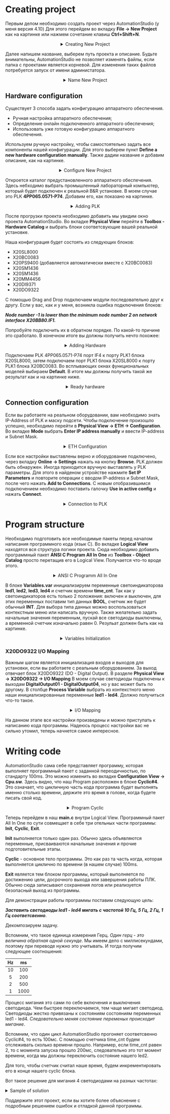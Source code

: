 # Creating project

Первым делом необходимо создать проект через AutomationStudio (у меня версия 4.10) Для этого перейдем во вкладку **File -> New Project** как на картинке или нажмем сочетание клавиш **Ctrl+Shift+N**.

<details align="center">
    <summary>Creating New Project</summary>

<img src="https://github.com/FaNtic1337/BR-AutomationStudio-LED-Control/blob/main/tutorial%20images/Create%20New%20Project.png" alt="Create New Project" title="Create New Project">

Создание нового проекта

</details>

Далее напишем название, выберем путь проекта и описание. Будьте внимательны, AutomationStudio не позволяет изменять файлы, если папка с проектами является корневой. Для изменения таких файлов потребуется запуск от имени администатора.

<details align="center">
    <summary>Name New Project</summary>

<img src="https://github.com/FaNtic1337/BR-AutomationStudio-LED-Control/blob/main/tutorial%20images/Name%20New%20Project.png" alt="Name New Project" title="Name New Project">

Название нового проекта

</details>

## Hardware configuration

Существует 3 способа задать конфигурацию аппаратного обеспечения.

- Ручная настройка аппаратного обеспечения;
- Определение онлайн подключенного аппаратного обеспечения;
- Использовать уже готовую конфигурацию аппаратного обеспечения.

Используем ручную настройку, чтобы самостоятельно задать все компоненты нашей конфигурации. Для этого выберем пункт **Define a new hardware configuration manually**. Также дадим название и добавим описание, как на картинке.

<details align="center">
    <summary>Configure New Project</summary>

<img src="https://github.com/FaNtic1337/BR-AutomationStudio-LED-Control/blob/main/tutorial%20images/Configure%20New%20Project.png" alt="Configure New Project" title="Configure New Project">

Конфигурация нового проекта

</details>

Откроется каталог предустановленного аппаратного обеспечения. Здесь небходимо выбрать промышленный лабораторный компьютер, который будет подключен к реальной B&R установке. В моем случае это PLK **4PP065.0571-P74**. Добавим его, как показано на картинке.

<details align="center">
    <summary>Adding PLK</summary>

<img src="https://github.com/FaNtic1337/BR-AutomationStudio-LED-Control/blob/main/tutorial%20images/Adding%20PLK.png" alt="Adding PLK" title="Adding PLK">

Добавление PLK 4PP065.0571-P74

</details>

После прогрузки проекта необходимо добавить мы увидим окно проекта AutomationStudio. Во вкладке **Physical View** перейти в **Toolbox - Hardware Catalog** и выбрать блоки соответсвующие вашей реальной установке.

Наша конфигурация будет состоять из следующих блоков:

- X20SL8000
- X20BC0083
- X20PS9400 (добавляется автоматически вместе с X20BC0083)
- X20SM1436
- X20SM1436
- X20MM4456
- X20DI9371
- X20DO9322

С помощью Drag and Drop подключаем модули последовательно друг к другу. Если у вас, как и у меня, возникла ошибка подключения блоков:

***Node number -1 is lower than the minimum node number 2 on network interface X20BB80.IF1.***			

Попробуйте подключить их в обратном порядке. По какой-то причине это сработало. В конечном итоге вы должны получить нечто похожее:

<details align="center">
    <summary>Adding Hardware</summary>

<img src="https://github.com/FaNtic1337/BR-AutomationStudio-LED-Control/blob/main/tutorial%20images/Adding%20Hardware.png" alt="Adding Hardware" title="Adding Hardware">

Добавление остального аппаратного обеспечение

</details>

Подключаем PLK 4PP065.0571-P74 порт IF4 к порту PLK1 блока X20SL8000, затем подключаем порт PLK1 блока X20SL8000 к порту PLK1 блока X20BC0083. Во всплывающих окнах функциональных моделей выбираем **Default**. В итоге мы должны получить такой же результат как и на картинке ниже.

<details align="center">
    <summary>Ready hardware</summary>

<img src="https://github.com/FaNtic1337/BR-AutomationStudio-LED-Control/blob/main/tutorial%20images/Ready%20Hardware.png" alt="Ready hardware" title="Ready hardware">

Готовое аппаратное обеспечение

</details>

## Connection configuration
 
 Если вы работаете на реальном оборудовании, вам необходимо знать IP-Address of PLK и маску подсети. Чтобы подключение произошло успешно, необходимо перейти в **Physical View -> ETH -> Configuration**. Во вкладке **Mode** выбрать **Enter IP address manually** и ввести IP-address и Subnet Mask. 

 <details align="center">
    <summary>ETH Configuration</summary>

<img src="https://github.com/FaNtic1337/BR-AutomationStudio-LED-Control/blob/main/tutorial%20images/ETH%20Configuration.png" alt="ETH configuration" title="ETH configuration">

Готовое аппаратное обеспечение

</details>

Если все настройки выставлены верно и оборудование подключено, через вкладку **Online -> Settings** нажать на кнопку **Browse**. PLK должен быть обнаружен. Иногда приходится вручную выставлять у PLK параметры. Для этого в найденом устройстве нажмите **Set IP Parameters** и повторите операции с вводом IP-address и Subnet Mask, после чего нажать **Add to Connections**. С новым отобразившимся подключением необходимо поставить галочку **Use in active config** и нажать **Connect**.

 <details align="center">
    <summary>Connection to PLK</summary>

<img src="https://github.com/FaNtic1337/BR-AutomationStudio-LED-Control/blob/main/tutorial%20images/Online%20Settings.png" alt="Connection to PLK" title="Connection to PLK">

Подключение к PLK

</details>

# Program structure

Необходимо подготовить все необходимые пакеты перед началом написания программного кода (язык C). Во вкладке **Logical View** находятся вся структура логики проекта. Сюда необходимо добавить программный пакет **ANSI C Program All In One** из **Toolbox - Object Catalog** просто перетащив его в Logical View. Получается что-то вроде этого.

 <details align="center">
    <summary>ANSI C Programm All In One</summary>

<img src="https://github.com/FaNtic1337/BR-AutomationStudio-LED-Control/blob/main/tutorial%20images/Program%20Structure.png" alt="Program Structure" title="Program Structure">

Добавление программного пакета

</details>

В блоке **Variables.var** инициализируем переменные светоиндикаторова **led1**, **led2**, **led3**, **led4** и счетчик времени **time_cnt**. Так как у светоиндикаторов есть только 2 положения: включен и выключен, для этих переменных поставим тип данных **BOOL**, счетчик же будет обычный **INT**. Для выбора типа данных можно воспользоваться контекстным меню или написать вручную. Также желательно задать начальные значения переменным, пускай все светодиоды выключены, а временной счетчик изначально равен 0. Резульат должен быть как на картинке.

 <details align="center">
    <summary>Variables Initialization</summary>

<img src="https://github.com/FaNtic1337/BR-AutomationStudio-LED-Control/blob/main/tutorial%20images/Variables%20Initialization.png" alt="Variables Initialization" title="Variables Initialization">

Инициализация переменных

</details>

### X20DO9322 I/O Mapping 

Важным шагом является инициализация входов и выходов для установки, если вы работаете с реальным оборудованием. За выход отвечает блок X20DO9322 (DO - Digital Output). В разделе **Physical View -> X20DO9322 -> I/O Mapping** В моем случае светодиоды подключены к выходам **DigitalOutput01 - DigitalOutput04**, но у вас может быть по другому. В столбце **Process Variable** выбрать из контекстного меню наши инициализированные переменные **led1 - led4**. Должно получиться что-то такое.

 <details align="center">
    <summary>I/O Mapping</summary>

<img src="https://github.com/FaNtic1337/BR-AutomationStudio-LED-Control/blob/main/tutorial%20images/IO%20Mapping.png" alt="I/O Mapping" title="I/O Mapping">

Согласования реальных светодиодов с переменными

</details>

На данном этапе все настройки произведены и можно приступать к написанию кода программы. Надеюсь процесс настройки вас не сильно утомил, теперь начнется самое интересное.

# Writing code

AutomationStudio сама себе представляет программу, которая выполняет программный пакет с заданной переодичностью, по стандарту 100ms. Это можно изменить во вкладке **Configuration View -> Cpu.sw**. Здесь видно, что наш Program расположен в блоке **Cyclic#4**. Это означает, что цикличную часть кода программа будет выполнять именно столько времени, держите это время в голове, когда будете писать свой код.

 <details align="center">
    <summary>Program Cyclic</summary>

<img src="https://github.com/FaNtic1337/BR-AutomationStudio-LED-Control/blob/main/tutorial%20images/Program%20Cyclic.png" alt="Program Cyclic" title="Program Cyclic">

Частота выполнения программы

</details>

Теперь перейдем в наш **main.c** внутри Logical View. Программный пакет All In One по сути совмещает в себе три отельных части программы: **Init**, **Cyclic**, **Exit**.

**Init** выполняется только один раз. Обычно здесь объявляются переменные, присваиваются начальные значения и прочие подготовительные этапы.

**Cyclic** - основное тело программы. Это как раз та часть когда, которая выполняется циклично по времени (в нашем случае) 100ms.

**Exit** является тем блоком программы, который выполняется по достижению цели, досрочного выхода или завершения работы ПЛК. Обычно сюда записывают сохранения логов или реализуется безопасный выход из программы.

Для демонстрации работы программы поставим следующую цель:

***Заставить светодиоды led1 - led4 мигать с частотой 10 Гц, 5 Гц, 2 Гц, 1 Гц соответсвенно***.

Декомпозируем задачу.

Вспомним, что такое единица измерения Герц. *Один герц  - это величина обратная одной секунде*. Мы имеем дело с миллисекундами, поэтому при переводе нужно это учитывать. И тогда получим следующее соотношения:

<div align="center">

| Hz |  ms  |
|:--:|:----:|
| 10 | 100  |
| 5  | 200  |
| 2  | 500  |
| 1  | 1000 |

</div>

Процесс мигания это сами по себе включения и выключения светодиода. Чем быстрее переключаемся, тем чаще мигает светодиод. Светодиоды жестко привязаны к состояниям состояниям переменных led1 - led4. *Следовательно меняя состояние переменых происходит мигание*.

Вспомним, что один цикл AutomationStudio прогоняет соответсвенно Cyclic#4, то есть 100мс. С помощью счетчика time_cnt будем отслеживать сколько времени прошло. Например, если time_cnt равен 2, то с момента запуска прошло 200мс, следовательно это тот момент времени, когда мы должны переключить состояние нашего led2. 

Для того, чтобы счетчик считал наше время, будем инкрементировать его в конце нашего cyclic блока.

Вот такое решение для мигания 4 светодиодами на разных частотах:

 <details>
    <summary>Sample of solution</summary>

```C
#include <bur/plctypes.h>

#ifdef _DEFAULT_INCLUDES
	#include <AsDefault.h>
#endif

void _INIT ProgramInit(void)
{
	time_cnt = 0;
}

void _CYCLIC ProgramCyclic(void)
{
	// 10Hz - 100ms
	led1 = !led1;
	
	// 5Hz - 200ms
	if (time_cnt % 2)
	{
		led2 = !led2;
	}
		
	// 2Hz - 500ms
	if (time_cnt % 2)
	{
		led3 = !led3;
	}
	
	// 1Hz - 1000ms
	if (time_cnt % 2)
	{
		led4 = !led4;
	}
	
	time_cnt++;
}

void _EXIT ProgramExit(void)
{

}
```

</details>

Поддержите этот проект, если вы хотите более объяснение с подробным решением ошибок и отладкой данной программы.